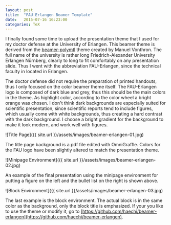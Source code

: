 ```yaml
---
layout: post
title:  "FAU Erlangen Beamer Template"
date:   2015-07-16 16:23:00
categories: TeX
---
```


I finally found some time to upload the presentation theme that I used for my doctor defense at the University of Erlangen. This beamer theme is derived from the [beamer-polymtl](https://github.com/mvonthron/beamer-polymtl) theme created by Manuel Vonthron. The full name of the university is rather long Friedrich-Alexander University Erlangen Nürnberg, clearly to long to fit comfortably on any presentation slide. Thus I went with the abbreviation FAU-Erlangen, since the technical faculty in located in Erlangen.

The doctor defense did not require the preparation of printed handouts, thus I only focused on the color beamer theme itself. The FAU-Erlangen logo is composed of dark blue and grey, thus this should be the main colors in the theme. As highlight color, according to the color wheel a bright orange was chosen. I don't think dark backgrounds are especially suited for scientific presentation, since scientific reports tend to include figures, which usually come with white backgrounds, thus creating a hard contrast with the dark background. I choose a bright gradient for the background to make it look modern, and work well with figures.

![Title Page]({{ site.url }}/assets/images/beamer-erlangen-01.jpg)

The title page background is a pdf file edited with OmniGraffle. Colors for the FAU logo have been slightly altered to match the presentation theme.

![Minipage Environment]({{ site.url }}/assets/images/beamer-erlangen-02.jpg)

An example of the final presentation using the minipage environment for putting a figure on the left and the bullet list on the right is shown above.

![Block Environment]({{ site.url }}/assets/images/beamer-erlangen-03.jpg)

The last example is the block environment. The actual block is in the same color as the background, only the block title is emphasized.
If your you like to use the theme or modify it, go to [https://github.com/haechi/beamer-erlangen](https://github.com/haechi/beamer-erlangen).
